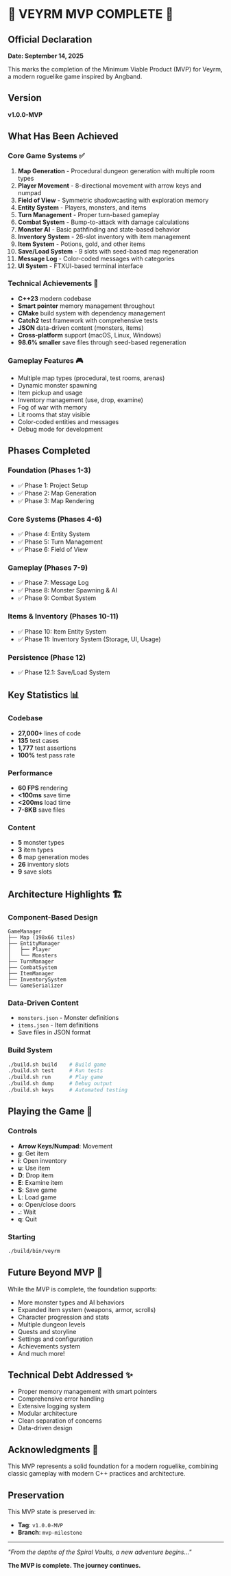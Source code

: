 # 🎉 VEYRM MVP COMPLETE 🎉

## Official Declaration

**Date: September 14, 2025**

This marks the completion of the Minimum Viable Product (MVP) for Veyrm, a modern roguelike game inspired by Angband.

## Version

**v1.0.0-MVP**

## What Has Been Achieved

### Core Game Systems ✅

1. **Map Generation** - Procedural dungeon generation with multiple room types
2. **Player Movement** - 8-directional movement with arrow keys and numpad
3. **Field of View** - Symmetric shadowcasting with exploration memory
4. **Entity System** - Players, monsters, and items
5. **Turn Management** - Proper turn-based gameplay
6. **Combat System** - Bump-to-attack with damage calculations
7. **Monster AI** - Basic pathfinding and state-based behavior
8. **Inventory System** - 26-slot inventory with item management
9. **Item System** - Potions, gold, and other items
10. **Save/Load System** - 9 slots with seed-based map regeneration
11. **Message Log** - Color-coded messages with categories
12. **UI System** - FTXUI-based terminal interface

### Technical Achievements 🔧

- **C++23** modern codebase
- **Smart pointer** memory management throughout
- **CMake** build system with dependency management
- **Catch2** test framework with comprehensive tests
- **JSON** data-driven content (monsters, items)
- **Cross-platform** support (macOS, Linux, Windows)
- **98.6% smaller** save files through seed-based regeneration

### Gameplay Features 🎮

- Multiple map types (procedural, test rooms, arenas)
- Dynamic monster spawning
- Item pickup and usage
- Inventory management (use, drop, examine)
- Fog of war with memory
- Lit rooms that stay visible
- Color-coded entities and messages
- Debug mode for development

## Phases Completed

### Foundation (Phases 1-3)

- ✅ Phase 1: Project Setup
- ✅ Phase 2: Map Generation
- ✅ Phase 3: Map Rendering

### Core Systems (Phases 4-6)

- ✅ Phase 4: Entity System
- ✅ Phase 5: Turn Management
- ✅ Phase 6: Field of View

### Gameplay (Phases 7-9)

- ✅ Phase 7: Message Log
- ✅ Phase 8: Monster Spawning & AI
- ✅ Phase 9: Combat System

### Items & Inventory (Phases 10-11)

- ✅ Phase 10: Item Entity System
- ✅ Phase 11: Inventory System (Storage, UI, Usage)

### Persistence (Phase 12)

- ✅ Phase 12.1: Save/Load System

## Key Statistics 📊

### Codebase

- **27,000+** lines of code
- **135** test cases
- **1,777** test assertions
- **100%** test pass rate

### Performance

- **60 FPS** rendering
- **<100ms** save time
- **<200ms** load time
- **7-8KB** save files

### Content

- **5** monster types
- **3** item types
- **6** map generation modes
- **26** inventory slots
- **9** save slots

## Architecture Highlights 🏗️

### Component-Based Design

```
GameManager
├── Map (198x66 tiles)
├── EntityManager
│   ├── Player
│   └── Monsters
├── TurnManager
├── CombatSystem
├── ItemManager
├── InventorySystem
└── GameSerializer
```

### Data-Driven Content

- `monsters.json` - Monster definitions
- `items.json` - Item definitions
- Save files in JSON format

### Build System

```bash
./build.sh build    # Build game
./build.sh test     # Run tests
./build.sh run      # Play game
./build.sh dump     # Debug output
./build.sh keys     # Automated testing
```

## Playing the Game 🎯

### Controls

- **Arrow Keys/Numpad**: Movement
- **g**: Get item
- **i**: Open inventory
- **u**: Use item
- **D**: Drop item
- **E**: Examine item
- **S**: Save game
- **L**: Load game
- **o**: Open/close doors
- **.**: Wait
- **q**: Quit

### Starting

```bash
./build/bin/veyrm
```

## Future Beyond MVP 🚀

While the MVP is complete, the foundation supports:

- More monster types and AI behaviors
- Expanded item system (weapons, armor, scrolls)
- Character progression and stats
- Multiple dungeon levels
- Quests and storyline
- Settings and configuration
- Achievements system
- And much more!

## Technical Debt Addressed ✨

- Proper memory management with smart pointers
- Comprehensive error handling
- Extensive logging system
- Modular architecture
- Clean separation of concerns
- Data-driven design

## Acknowledgments 🙏

This MVP represents a solid foundation for a modern roguelike, combining classic gameplay with modern C++ practices and architecture.

## Preservation

This MVP state is preserved in:

- **Tag**: `v1.0.0-MVP`
- **Branch**: `mvp-milestone`

---

*"From the depths of the Spiral Vaults, a new adventure begins..."*

**The MVP is complete. The journey continues.**
